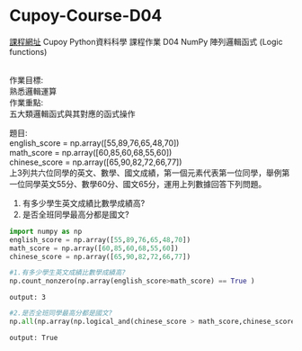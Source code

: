 # Cupoy-Course-D04
[課程網址](https://www.cupoy.com/marathon-mission/00000174C4BC1B93000000016375706F795F70726572656C656173654355/00000175491F33860000001D6375706F795F72656C656173654349/)
Cupoy Python資料科學 課程作業 D04 NumPy 陣列邏輯函式 (Logic functions)</br>
</br>

作業目標:  
熟悉邏輯運算<br>
作業重點:<br>
五大類邏輯函式與其對應的函式操作</br>  

題目:<br>
english_score = np.array([55,89,76,65,48,70])<br>
math_score = np.array([60,85,60,68,55,60])<br>
chinese_score = np.array([65,90,82,72,66,77])<br>
上3列共六位同學的英文、數學、國文成績，第一個元素代表第一位同學，舉例第一位同學英文55分、數學60分、國文65分，運用上列數據回答下列問題。<br>
1. 有多少學生英文成績比數學成績高?  
2. 是否全班同學最高分都是國文?  

```py
import numpy as np
english_score = np.array([55,89,76,65,48,70])
math_score = np.array([60,85,60,68,55,60])
chinese_score = np.array([65,90,82,72,66,77])
```

```py
#1.有多少學生英文成績比數學成績高?
np.count_nonzero(np.array(english_score>math_score) == True )
```
```
output: 3
```

```py
#2.是否全班同學最高分都是國文?
np.all(np.array(np.logical_and(chinese_score > math_score,chinese_score > english_score)))
```
```
output: True
```
